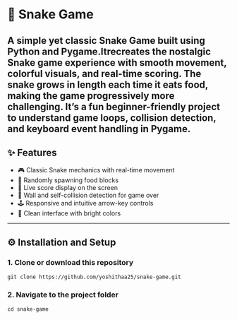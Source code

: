# 🐍 Snake Game
A simple yet classic **Snake Game** built using **Python** and **Pygame**.Itrecreates the nostalgic Snake game experience with smooth movement, colorful visuals, and real-time scoring. The snake grows in length each time it eats food, making the game progressively more challenging. It’s a fun beginner-friendly project to understand **game loops**, **collision detection**, and **keyboard event handling** in Pygame.
---

## ✨ Features

- 🎮 Classic Snake mechanics with real-time movement  
- 🍎 Randomly spawning food blocks  
- 🧮 Live score display on the screen  
- 🚧 Wall and self-collision detection for game over  
- 🕹️ Responsive and intuitive arrow-key controls  
- 🌈 Clean interface with bright colors
---

## ⚙️ Installation and Setup

### 1. Clone or download this repository

```
git clone https://github.com/yoshithaa25/snake-game.git
```

### 2. Navigate to the project folder

```
cd snake-game
```

